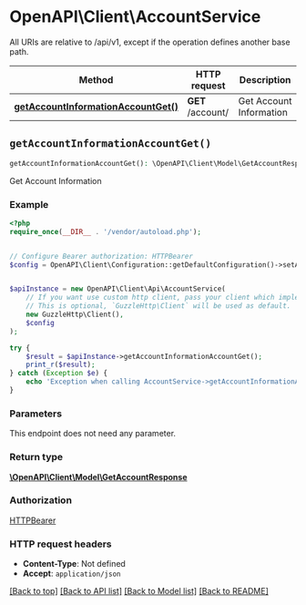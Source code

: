 # OpenAPI\Client\AccountService

All URIs are relative to /api/v1, except if the operation defines another base path.

| Method | HTTP request | Description |
| ------------- | ------------- | ------------- |
| [**getAccountInformationAccountGet()**](AccountService.md#getAccountInformationAccountGet) | **GET** /account/ | Get Account Information |


## `getAccountInformationAccountGet()`

```php
getAccountInformationAccountGet(): \OpenAPI\Client\Model\GetAccountResponse
```

Get Account Information

### Example

```php
<?php
require_once(__DIR__ . '/vendor/autoload.php');


// Configure Bearer authorization: HTTPBearer
$config = OpenAPI\Client\Configuration::getDefaultConfiguration()->setAccessToken('YOUR_ACCESS_TOKEN');


$apiInstance = new OpenAPI\Client\Api\AccountService(
    // If you want use custom http client, pass your client which implements `GuzzleHttp\ClientInterface`.
    // This is optional, `GuzzleHttp\Client` will be used as default.
    new GuzzleHttp\Client(),
    $config
);

try {
    $result = $apiInstance->getAccountInformationAccountGet();
    print_r($result);
} catch (Exception $e) {
    echo 'Exception when calling AccountService->getAccountInformationAccountGet: ', $e->getMessage(), PHP_EOL;
}
```

### Parameters

This endpoint does not need any parameter.

### Return type

[**\OpenAPI\Client\Model\GetAccountResponse**](../Model/GetAccountResponse.md)

### Authorization

[HTTPBearer](../../README.md#HTTPBearer)

### HTTP request headers

- **Content-Type**: Not defined
- **Accept**: `application/json`

[[Back to top]](#) [[Back to API list]](../../README.md#endpoints)
[[Back to Model list]](../../README.md#models)
[[Back to README]](../../README.md)
